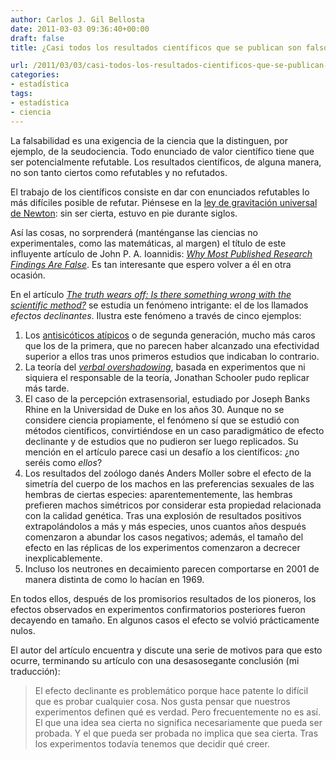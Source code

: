 ```yaml
---
author: Carlos J. Gil Bellosta
date: 2011-03-03 09:36:40+00:00
draft: false
title: ¿Casi todos los resultados científicos que se publican son falsos?

url: /2011/03/03/casi-todos-los-resultados-cientificos-que-se-publican-son-falsos/
categories:
- estadística
tags:
- estadística
- ciencia
---
```


La falsabilidad es una exigencia de la ciencia que la distinguen, por ejemplo, de la seudociencia. Todo enunciado de valor científico tiene que ser potencialmente refutable. Los resultados científicos, de alguna manera, no son tanto ciertos como refutables y no refutados.

El trabajo de los científicos consiste en dar con enunciados refutables lo más difíciles posible de refutar. Piénsese en la [ley de gravitación universal de Newton](http://es.wikipedia.org/wiki/Ley_de_gravitaci%C3%B3n_universal): sin ser cierta, estuvo en pie durante siglos.

Así las cosas, no sorprenderá (manténganse las ciencias no experimentales, como las matemáticas, al margen) el título de este influyente artículo de John P. A. Ioannidis: [_Why Most Published Research Findings Are False_](http://www.plosmedicine.org/article/info:doi/10.1371/journal.pmed.0020124). Es tan interesante que espero volver a él en otra ocasión.

En el artículo _[The truth wears off: Is there something wrong with the scientific method?](http://www.newyorker.com/reporting/2010/12/13/101213fa_fact_lehrer?currentPage=all)_ se estudia un fenómeno intrigante: el de los llamados _efectos declinantes_. Ilustra este fenómeno a través de cinco ejemplos:



1. Los [antisicóticos atípicos](http://es.wikipedia.org/wiki/Antipsic%C3%B3tico_at%C3%ADpico) o de segunda generación, mucho más caros que los de la primera, que no parecen haber alcanzado una efectividad superior a ellos tras unos primeros estudios que indicaban lo contrario.
2. La teoría del [_verbal overshadowing_](http://en.wikipedia.org/wiki/Eyewitness_memory), basada en experimentos que ni siquiera el responsable de la teoría, Jonathan Schooler pudo replicar más tarde.
3. El caso de la percepción extrasensorial, estudiado por Joseph Banks Rhine en la Universidad de Duke en los años 30. Aunque no se considere ciencia propiamente, el fenómeno sí que se estudió con métodos científicos, convirtiéndose en un caso paradigmático de efecto declinante y de estudios que no pudieron ser luego replicados. Su mención en el artículo parece casi un desafío a los científicos: ¿no seréis como _ellos_?
4. Los resultados del zoólogo danés Anders Moller sobre el efecto de la simetría del cuerpo de los machos en las preferencias sexuales de las hembras de ciertas especies: aparentementemente, las hembras prefieren machos simétricos por considerar esta propiedad relacionada con la calidad genética. Tras una explosión de resultados positivos extrapolándolos a más y más especies, unos cuantos años después comenzaron a abundar los casos negativos; además, el tamaño del efecto en las réplicas de los experimentos comenzaron a decrecer inexplicablemente.
5. Incluso los neutrones en decaimiento parecen comportarse en 2001 de manera distinta de como lo hacían en 1969.

En todos ellos, después de los promisorios resultados de los pioneros, los efectos observados en experimentos confirmatorios posteriores fueron decayendo en tamaño. En algunos casos el efecto se volvió prácticamente nulos.

El autor del artículo encuentra y discute una serie de motivos para que esto ocurre, terminando su artículo con una desasosegante conclusión (mi traducción):


>El efecto declinante es problemático porque hace patente lo difícil que es probar cualquier cosa. Nos gusta pensar que nuestros experimentos definen qué es verdad. Pero frecuentemente no es así. El que una idea sea cierta no significa necesariamente que pueda ser probada. Y el que pueda ser probada no implica que sea cierta. Tras los experimentos todavía tenemos que decidir qué creer.
